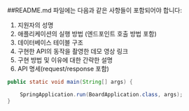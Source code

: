 ##README.md 파일에는 다음과 같은 사항들이 포함되어야 합니다:
1. 지원자의 성명
2. 애플리케이션의 실행 방법 (엔드포인트 호출 방법 포함)
3. 데이터베이스 테이블 구조
4. 구현한 API의 동작을 촬영한 데모 영상 링크
5. 구현 방법 및 이유에 대한 간략한 설명
6. API 명세(request/response 포함)


```java
public static void main(String[] args) {

    SpringApplication.run(BoardApplication.class, args);
}

```
